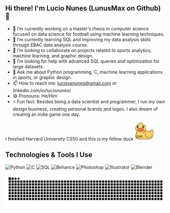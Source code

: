 ## Hi there! I'm Lucio Nunes (LunusMax on Github) 👋

- 🔭 I’m currently working on a master's thesis in computer science focused on data science for football using machine learning techniques.
- 🌱 I’m currently learning SQL and improving my data analysis skills through EBAC data analysis course.
- 👯 I’m looking to collaborate on projects related to sports analytics, machine learning, and graphic design.
- 🤔 I’m looking for help with advanced SQL queries and optimization for large datasets.
- 💬 Ask me about Python programming, C, machine learning applications in sports, or graphic design.
- 📫 How to reach me: luciovanunes@gmail.com or linkedin.com/in/lucionunes/
- 😄 Pronouns: He/Him
- ⚡ Fun fact: Besides being a data scientist and programmer, I run my own design business, creating personal brands and logos. I also dream of creating an indie game one day.

I finished Harvard University CS50 and this is my fellow duck         <img src="https://github.com/LunusMax/LunusMax/raw/main/.github/workflows/duck.png" alt="CS50 Rubber Duck" width="60"/>

<h2>Technologies & Tools I Use</h2>

<p>
  <img src="https://cdn.jsdelivr.net/gh/devicons/devicon/icons/python/python-original.svg" width="40" height="40" alt="Python">
  <img src="https://cdn.jsdelivr.net/gh/devicons/devicon/icons/c/c-original.svg" width="40" height="40" alt="C">
  <img src="https://cdn.jsdelivr.net/gh/devicons/devicon/icons/mysql/mysql-original.svg" width="40" height="40" alt="SQL"> <!-- Using MySQL as a representation for SQL -->
  <img src="https://cdn.jsdelivr.net/gh/devicons/devicon/icons/behance/behance-original.svg" width="40" height="40" alt="Behance">
  <img src="https://cdn.jsdelivr.net/gh/devicons/devicon/icons/photoshop/photoshop-line.svg" width="40" height="40" alt="Photoshop">
  <img src="https://cdn.jsdelivr.net/gh/devicons/devicon/icons/illustrator/illustrator-line.svg" width="40" height="40" alt="Illustrator">
  <img src="https://cdn.jsdelivr.net/gh/devicons/devicon/icons/blender/blender-original.svg" width="40" height="40" alt="Blender">
</p>        

<picture>
  <source media="(prefers-color-scheme: dark)" srcset="https://raw.githubusercontent.com/LunusMax/LunusMax/output/github-contribution-grid-snake-dark.svg">
  <source media="(prefers-color-scheme: light)" srcset="https://raw.githubusercontent.com/LunusMax/LunusMax/output/github-contribution-grid-snake.svg">
  <img alt="github contribution grid snake animation" src="https://raw.githubusercontent.com/LunusMax/LunusMax/output/github-contribution-grid-snake.svg">
</picture>
